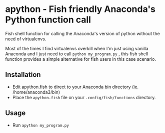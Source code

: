# apython - Fish friendly Anaconda's Python function call

Fish shell function for calling the Anaconda's version of python without the need of virtualenvs.

Most of the times I find virtualenvs overkill when I'm just using vanilla Anaconda and I just need to call `python my_program.py` , this fish shell function provides a simple alternative for fish users in this case scenario.

## Installation
* Edit apython.fish to direct to your Anaconda bin directory (ie. /home/anaconda3/bin)
* Place the `apython.fish` file on your `.config/fish/functions` directory.

## Usage

* Run `apython my_program.py`

